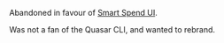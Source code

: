 Abandoned in favour of [Smart Spend UI](https://github.com/noahward/smart-spend-ui).

Was not a fan of the Quasar CLI, and wanted to rebrand.

